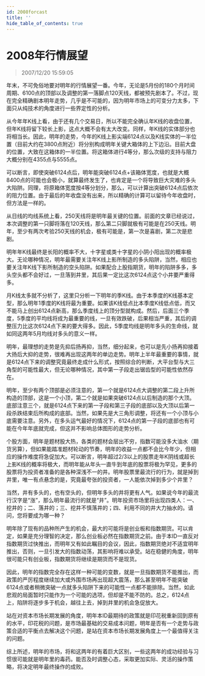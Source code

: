 ```yaml
---
id: 2008forcast 
title: ''
hide_table_of_contents: true
---
```


# 2008年行情展望

> 2007/12/20 15:59:05

<div style={{color: '#0000FF', fontWeight: 'bold', fontSize: '18px'}}>

年末，不可免俗地要对明年的行情展望一番。今年，无论是5月份的180个月时间周期、6100点的顶部以及调整的第一落脚点120天线，都被预先剧本了。不过，现在完全精确剧本明年走势，几乎是不可能的，因为明年市场上的可变分力太多，下面只从纯技术的角度进行一些界定性的分析。
 

从今年年K线上看，由于还有几个交易日，所以不能完全确认年K线的收盘位置，但年K线将留下较长上影，这点大概不会有太大改变。同样，年K线的实体部分也将相当长。因此，明年的走势，今年的K线上影尖端6124点以及K线实体的一半位置（目前大约在3800点附近）将分别构成明年关键大箱体的上下边沿。目前大盘的位置，大致在这箱体的一半位置。将这箱体进行4等分，那么次级的支持与阻力大概分别在4355点与5555点。

 

可以断言，即使突破6124点后，明年能突破6124点+该箱体宽度，也就是大概8400点的可能也会极小，就算最终发生了，也肯定是一个将导致巨大灾难的多头大陷阱。同理，将原箱体宽度按4等分划分，那么，可以计算出突破6124点后依次的阻力位置。由于最后的年收盘没有出来，所以精确的计算可以留待今年收盘时，但方法是一样的。

 

从日线的均线系统上看，250天线将是明年最关键的位置。前面的文章已经说过，本次调整的第一只脚将落在120天线，那么第二只脚就极有可能是在250天线。明年，至少有两次考验250天线的机会，极有可能是，第一次是喜剧，第二次是悲剧。

 

明年年K线最终是长阳的概率不大，十字星或类十字星的小阴小阳出现的概率极大。无论哪种情况，明年最需要关注年K线上影所制造的多头陷阱，当然，相应也要关注年K线下影所制造的空头陷阱。如果配合上股指期货，明年的陷阱多多，多头空头都不会好过，一旦落到井里，其后果一定比这次6124点这个小井要严重得多。

 

月K线太多就不分析了，这里只分析一下明年的季K线。由于本季度的K线基本定型，那么明年1季度的K线将最为重要。如果该K线低点比本季度K线低点低，而又不能马上创出6124点新高，那么季度线上的顶分型就构成。然后，后面三个季度，5季度的平均线将成为最重要的线，一旦有效跌破，后果相当严重，其后的调整压力比这次6124点下来的要大得多。因此，5季度均线是明年多头的生命线，就如同这两年5月均线对多头的意义一样。

 

明年，最理想的走势是先抑后扬再抑，当然，细分起来，也可以是先小扬再抑接着大扬后大抑的走势，很难再出现这两年的单边走势。明年上半年最重要的事情，就是6124点下来的调整究竟最终走成什么形式，按照综合的判断，大平台型与大三角型的可能性最大，但无论哪种情况，其中第一子段走出锯齿型的可能性依然存在。

 

明年，至少有两个顶部是必须注意的，第一个就是6124点大调整的第二段上升所构造的顶部，这是一个小顶，第二个就是如果突破6124点以后制造的那个大顶。底部注意三个，就是6124点下来的第一子段和第三子段的底部以及大顶以后第一段杀跌结束后所构成的底部。当然，如果先是大三角形调整，将还有一个小顶与小底需要注意。另外，在多头运气最好的情况下，6124点的第一子段的底部也有可能在今年年底就完成，但这并不影响总体图形的走势分析。

 

个股方面，明年是题材股大热，各类的题材会层出不穷，指数可能没多大油水（期货另算），但如果能踏准题材轮动的节奏，明年的收益一点都不会比今年少，但相应的操作难度将急促加大。可以断言，明年超过2/3以上的股票走年K阴线或超长上影K线的概率将极大，而明年能从年头一直牛到年底的股票将极为罕见，更多的股票将为投资者准备的是各种深浅不一的井。明年股票里最流行的行为，就是掉到井里，唯一有点悬念的是，究竟最夸张的投资者，一人能依次掉到多少个井里？

 

当然，井有多头的，也有空头的，但明年多头的井将更有人气。如果说今年的最流行汉字是“涨”，那么明年最流行的就是“井”。明年投资市场里将出现四类人：一、挖井的；二、落井的；三、挖井不慎落井的；四、利用不同的井大力抽水的。请问，您将要成为哪一种？

 

明年除了现有的品种所产生的机会，最大的可能将是创业板和指数期货。可以肯定，如果是充分理智的决定，那么创业板必然在指数期货之前。由于本ID一直反对指数期货过快推出，而明年又有如此瞩目的会议，因此，指数期货绝对不适宜明年推出，否则，一旦引发大的指数动荡，其影响将难以承受。站在稳健的角度，明年很可能只有创业板，指数期货将继续是期货而不是现货。

 

因此，明年的指数完全存在这样一种可能的变数，就是一旦指数期货不能推出，而政策的严厉程度继续加大或外围市场再出现超大震荡，那么甚至明年不能突破6124点或者稍微突破一点就多头陷阱下来的可能性一点都不能排除。当然，如此悲观的局面暂时只能作为一个可能的选项，但却是不能不防的。总之，6124点上，陷阱将逐步多于机会，越往上去，掉到井里的机会急促放大。

 

站在对资本市场长期发展的角度，明年本ID最期待的政策就是印花税重新回到原有的水平，印花税的问题，是市场最基础的交易成本问题，明年是否有一个走势与政策合适的平衡点去解决这个问题，是站在资本市场长期发展角度上一个最值得关注的问题。

 

综上所述，明年的市场，将和这两年的有着巨大区别，一些这两年的成功经验与习惯很可能就是明年里的毒药。能否及时调整心态，采取更加实际、灵活的操作策略，将决定明年最终操作的成败。

</div>